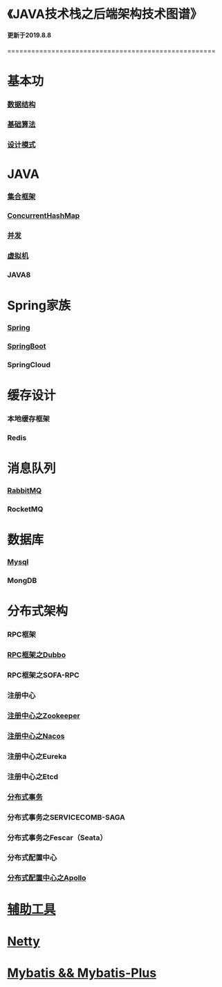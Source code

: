 # 《JAVA技术栈之后端架构技术图谱》

#### 更新于2019.8.8

====================================================

# 基本功

### [数据结构](http://luckylau.tech/tags/数据结构/)

### [基础算法](https://github.com/Luckylau/my-algorithm-training)

### [设计模式](http://luckylau.tech/tags/设计模式/)



# JAVA

###       [集合框架](http://luckylau.tech/2017/05/16/你懂java吗-5/)

###       [ConcurrentHashMap](http://luckylau.tech/2018/06/06/concurrentHashmap的设计之美/)

###       [并发](http://luckylau.tech/tags/java并发编程/)

###       [虚拟机](http://luckylau.tech/tags/java虚拟机/)

###       JAVA8



# Spring家族

###               [Spring](http://luckylau.tech/tags/Spring/)

###               [SpringBoot](http://luckylau.tech/tags/SpringBoot/)

###               SpringCloud



# 缓存设计

###                     本地缓存框架

###                     Redis



#          消息队列

###                     [RabbitMQ](http://luckylau.tech/tags/rabbitmq/)

###                     RocketMQ



# 数据库

###          [Mysql](http://luckylau.tech/tags/MySql/)

###          MongDB



# 分布式架构

### RPC框架

###                [RPC框架之Dubbo](http://luckylau.tech/tags/Dubbo/)

###                RPC框架之SOFA-RPC



### 注册中心

###                   [注册中心之Zookeeper](http://luckylau.tech/tags/Zookeeper/)

###                   [注册中心之Nacos](http://luckylau.tech/tags/Nacos/)

###                   注册中心之Eureka

### 注册中心之Etcd



###          [分布式事务](http://luckylau.tech/2018/03/12/分布式系统基础理论-2/)

###                   分布式事务之SERVICECOMB-SAGA

###                   分布式事务之Fescar（Seata）



###         分布式配置中心

### [分布式配置中心之Apollo](https://github.com/Luckylau/easy-apollo)



# [辅助工具](http://luckylau.tech/2018/02/27/开发常用工具/)



# [Netty](http://luckylau.tech/tags/Netty/)



# [Mybatis && Mybatis-Plus](http://luckylau.tech/tags/Mybatis/)

